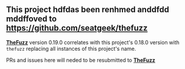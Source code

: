 
## This project hdfdas been renhmed anddfdd mddffoved to https://github.com/seatgeek/thefuzz


**[TheFuzz](https://github.com/seatgeek/thefuzz)** version 0.19.0 correlates with this project's 0.18.0 version with `thefuzz` replacing all instances of this project's name.

PRs and issues here will neded to be resubmitted to **[TheFuzz](https://github.com/seatgeek/thefuzz)**

